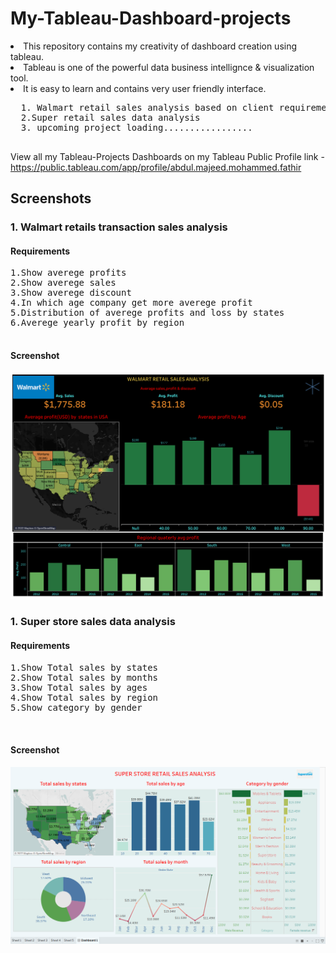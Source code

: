 # My-Tableau-Dashboard-projects

<li>This repository contains my creativity of dashboard creation using tableau.</li>
<li>Tableau is one of the powerful data business intellignce & visualization tool.</li>
<li>It is easy to learn and contains very user friendly interface. </li>


<pre>
  1. Walmart retail sales analysis based on client requirement 
  2.Super retail sales data analysis
  3. upcoming project loading.................           
  </pre>
  
  View all my Tableau-Projects Dashboards on my Tableau Public Profile link -
  https://public.tableau.com/app/profile/abdul.majeed.mohammed.fathir
  
  ## Screenshots

### 1.  Walmart retails transaction sales analysis
  #### Requirements
<pre>
1.Show averege profits
2.Show averege sales
3.Show averege discount
4.In which age company get more averege profit
5.Distribution of averege profits and loss by states
6.Averege yearly profit by region

</pre>
#### Screenshot
<img src="https://github.com/FathirAMM/My-Tableau-Dashboard-projects/blob/main/Walmart%20Retail%20sales%20Analysis%20Dashboard/Dashboard%201.png" alt="screenshot" />
  



### 1.  Super store sales data analysis
  #### Requirements
<pre>
1.Show Total sales by states
2.Show Total sales by months
3.Show Total sales by ages
4.Show Total sales by region
5.Show category by gender


</pre>
#### Screenshot
<img src="https://github.com/FathirAMM/My-Tableau-Dashboard-projects/blob/main/superstore%20sales%20analysis%20dashboard/Screenshot%20(62).png" />
  































